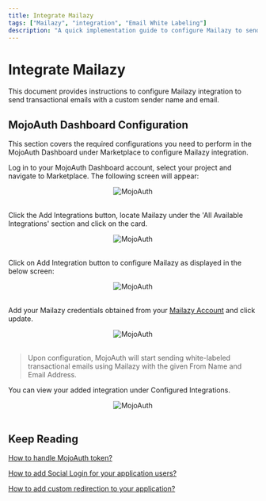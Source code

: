 ```yaml
---
title: Integrate Mailazy
tags: ["Mailazy", "integration", "Email White Labeling"]
description: "A quick implementation guide to configure Mailazy to send transactional email to your application users with custom sender name and email."
---
```


# Integrate Mailazy

This document provides instructions to configure Mailazy integration to send transactional emails with a custom sender name and email.

## MojoAuth Dashboard Configuration

This section covers the required configurations you need to perform in the MojoAuth Dashboard under Marketplace to configure Mailazy integration.

Log in to your MojoAuth Dashboard account, select your project and navigate to Marketplace.
The following screen will appear:

<div style="text-align:center">
  <img src="/images/marketplace.png" alt="MojoAuth" />
</div>
<br/>

Click the Add Integrations button, locate Mailazy under the 'All Available Integrations' section and click on the card.

<div style="text-align:center">
  <img src="/images/available-integrations.png" alt="MojoAuth" />
</div>
<br/>

Click on Add Integration button to configure Mailazy as displayed in the below screen:

<div style="text-align:center">
  <img src="/images/mailazy.png" alt="MojoAuth" />
</div>
<br/>

Add your Mailazy credentials obtained from your [Mailazy Account](https://app.mailazy.com) and click update.

<div style="text-align:center">
  <img src="/images/mailazy-credentials.png" alt="MojoAuth" />
</div>
<br/>

<!-- > Note: Your account email id is prefilled here and you cannot change it. It will send an OTP to your email address and also, it automatically creates a Mailazy account if it does not exist for the given email address.

Enter the OTP received on your email id and click the Verify button.

<div style="text-align:center">
  <img src="/images/verify-otp.png" alt="MojoAuth" />
</div>
<br/>

The following screen will appear upon email id verification:

<div style="text-align:center">
  <img src="/images/add-domain.png" alt="MojoAuth" />
</div>
<br/>

Enter your Domain Name and click the Add Domain button. The following screen will appear with CNAME key and value.

<div style="text-align:center">
  <img src="/images/verify-domain.png" alt="MojoAuth" />
</div>
<br/>

Copy the CNAME records and update them on your Domain.

> Sometimes, it might take up to 24 hours to reflect the DNS changes. If verification fails, you should wait and verify later.

Click the Verify button to verify your Domain.


<div style="text-align:center">
  <img src="/images/access-keys.png" alt="MojoAuth" />
</div>
<br/>

Add your From Name and From Email, which you want to use to send Emails from Mailazy and click update.

<div style="text-align:center">
  <img src="/images/mail-name-update.png" alt="MojoAuth" />
</div>
<br/> -->

> Upon configuration, MojoAuth will start sending white-labeled transactional emails using Mailazy with the given From Name and Email Address.

You can view your added integration under Configured Integrations.

<div style="text-align:center">
  <img src="/images/configured.png" alt="MojoAuth" />
</div>
<br/>

## Keep Reading

[How to handle MojoAuth token?](/howto/handle-jwt-token/)

[How to add Social Login for your application users?](/howto/social-login/)

[How to add custom redirection to your application?](/configurations/redirection/)

